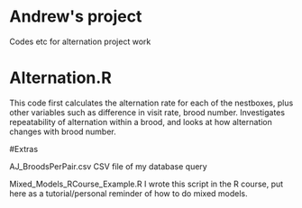 # Andrew's project
Codes etc for alternation project work


# Alternation.R
This code first calculates the alternation rate for each of the nestboxes, plus other variables such as difference in visit rate, brood number.
Investigates repeatability of alternation within a brood, and looks at how alternation changes with brood number.



#Extras

  
 AJ_BroodsPerPair.csv
  CSV file of my database query
  
 Mixed_Models_RCourse_Example.R
  I wrote this script in the R course, put here as a tutorial/personal reminder of how to do mixed models.

